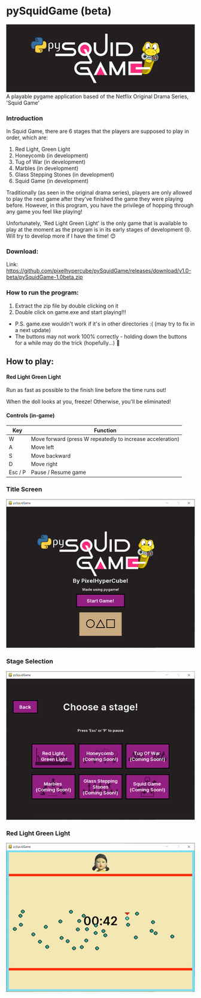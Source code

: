 # pySquidGame (beta)

![Logo](/assets/img/titleLogo.png)
<br>
A playable pygame application based of the Netflix Original Drama Series, 'Squid Game'

### Introduction
In Squid Game, there are 6 stages that the players are supposed to play in order, which are:
1. Red Light, Green Light
2. Honeycomb (in development)
3. Tug of War (in development)
4. Marbles (in development)
5. Glass Stepping Stones (in development)
6. Squid Game (in development)

Traditionally (as seen in the original drama series), players are only allowed to play the next game after they've finished the game they were playing before. However, in this program, you have the privilege of hopping through any game you feel like playing!

Unfortunately, 'Red Light Green Light' is the only game that is available to play at the moment as the program is in its early stages of development 😢. Will try to develop more if I have the time! 😊

### Download:
Link: https://github.com/pixelhypercube/pySquidGame/releases/download/v1.0-beta/pySquidGame-1.0beta.zip

### How to run the program:
1. Extract the zip file by double clicking on it
2. Double click on game.exe and start playing!!!

- P.S. game.exe wouldn't work if it's in other directories :( (may try to fix in a next update)
- The buttons may not work 100% correctly - holding down the buttons for a while may do the trick (hopefully...) 🤞

## How to play:

#### Red Light Green Light

Run as fast as possible to the finish line before the time runs out!

When the doll looks at you, freeze! Otherwise, you'll be eliminated!

#### Controls (in-game)
| Key  | Function |
| --- | --- |
| W | Move forward (press W repeatedly to increase acceleration) |
| A | Move left |
| S | Move backward |
| D | Move right |
| Esc / P | Pause / Resume game |

### Title Screen
![Title Screen](/assets/img/readmeTitleScreen.png)
### Stage Selection
![Stage Selection](/assets/img/readmeStages.png)
### Red Light Green Light
![Red Light Green Light](/assets/img/readmeRedLightGreenLight.png)